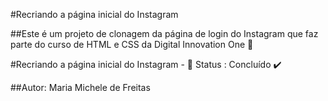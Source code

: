 #Recriando a página inicial do Instagram

##Este é um projeto de clonagem da página de login do Instagram que faz parte do curso de HTML e CSS da Digital Innovation One  :page_facing_up:



#Recriando a página inicial do Instagram - :construction: Status : Concluído :heavy_check_mark:

##Autor: Maria Michele de Freitas

